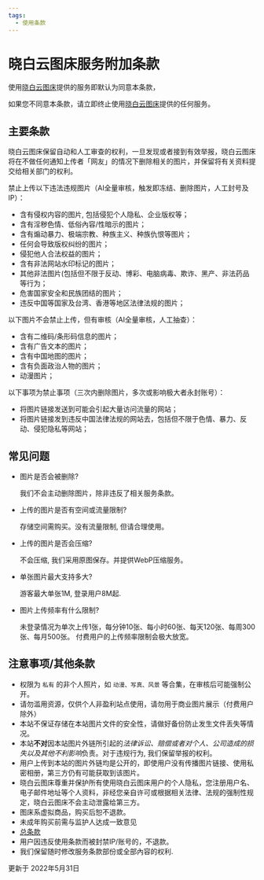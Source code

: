 ```yaml
---
tags:
  - 使用条款
---
```


# 晓白云图床服务附加条款

使用[晓白云图床](https://img.akass.cn)提供的服务即默认为同意本条款，

如果您不同意本条款，请立即终止使用[晓白云图床](https://img.akass.cn)提供的任何服务。

## 主要条款

晓白云图床保留自动和人工审查的权利，一旦发现或者接到有效举报，晓白云图床将在不做任何通知上传者「网友」的情况下删除相关的图片，并保留将有关资料提交给相关部门的权利。

禁止上传以下违法违规图片（AI全量审核，触发即冻结、删除图片，人工封号及IP）：

- 含有侵权内容的图片, 包括侵犯个人隐私、企业版权等；
- 含有淫秽色情、低俗內容/性暗示的图片；
- 含有煽动暴力、极端宗教、种族主义、种族仇恨等图片；
- 任何会导致版权纠纷的图片；
- 侵犯他人合法权益的图片；
- 含有非法网站水印标记的图片；
- 其他非法图片(包括但不限于反动、博彩、电脑病毒、欺诈、黑产、非法药品等行为；
- 危害国家安全和民族团结的图片；
- 违反中国等国家及台湾、香港等地区法律法规的图片；

以下图片不会禁止上传，但有审核（AI全量审核，人工抽查）：

- 含有二维码/条形码信息的图片；
- 含有广告文本的图片；
- 含有中国地图的图片；
- 含有负面政治人物的图片；
- 动漫图片；

以下事项为禁止事项（三次内删除图片，多次或影响极大者永封账号）：

- 将图片链接发送到可能会引起大量访问流量的网站；
- 将图片链接发到违反中国法律法规的网站去，包括但不限于色情、暴力、反动、侵犯隐私等网站；

## 常见问题

- 图片是否会被删除?
  
  我们不会主动删除图片，除非违反了相关服务条款。

- 上传的图片是否有空间或流量限制?
  
  存储空间需购买。没有流量限制, 但请合理使用。

- 上传的图片是否会压缩?
  
  不会压缩, 我们采用原图保存。并提供WebP压缩服务。

- 单张图片最大支持多大?
  
  游客最大单张1M, 登录用户8M起.

- 图片上传频率有什么限制?
  
  未登录情况为单次上传1张，每分钟10张、每小时60张、每天120张、每周300张、每月500张。
  付费用户的上传频率限制会极大放宽。

## 注意事项/其他条款

- 权限为 `私有` 的非个人照片，如 `动漫、写真、风景` 等合集，在审核后可能强制公开。
- 请勿滥用资源，仅供个人非盈利站点使用，请勿用于商业图片展示（付费用户除外）
- 本站不保证存储在本站图片文件的安全性，请做好备份防止发生文件丢失等情况。
- 本站**不对**因本站图片外链所引起的*法律诉讼、赔偿或者对个人、公司造成的损失以及其他不利影响*负责。对于违规行为, 我们保留举报的权利。
- 用户上传到本站的图片外链均是公开的，即使用户没有传播图片链接、使用私密相册，第三方仍有可能获取到该图片。
- 晓白云图床尊重并保护所有使用晓白云图床用户的个人隐私，您注册用户名、电子邮件地址等个人资料，非经您亲自许可或根据相关法律、法规的强制性规定，晓白云图床不会主动泄露给第三方。
- 图床系虚拟商品，购买后恕不退款。
- 未成年购买前需与监护人达成一致意见
- [总条款](/terms-of-use/)
- 用户因违反使用条款而被封禁IP/账号的，不退款。
- 我们保留随时修改服务条款部份或全部內容的权利.

更新于 2022年5月31日